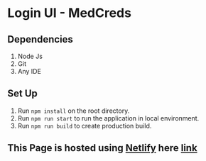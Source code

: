 # Login UI - MedCreds

## Dependencies
1. Node Js
2. Git
3. Any IDE

## Set Up
1. Run `npm install` on the root directory.
2. Run `npm run start` to run the application in local environment.
3. Run `npm run build` to create production build.

## This Page is hosted using [Netlify](https://app.netlify.com/) here [link](https://vigilant-mirzakhani-b84b55.netlify.app/)